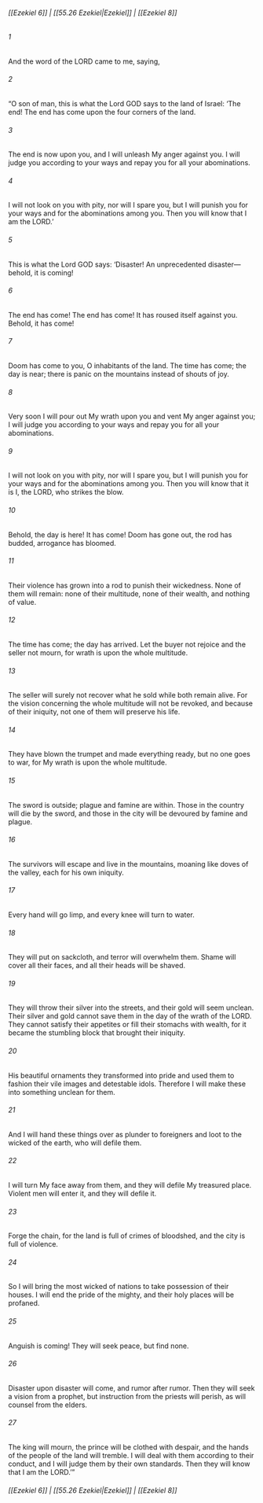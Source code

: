 
###### [[Ezekiel 6]] | [[55.26 Ezekiel|Ezekiel]] | [[Ezekiel 8]]

###### 1
And the word of the LORD came to me, saying,
###### 2
“O son of man, this is what the Lord GOD says to the land of Israel: ‘The end! The end has come upon the four corners of the land.
###### 3
The end is now upon you, and I will unleash My anger against you. I will judge you according to your ways and repay you for all your abominations.
###### 4
I will not look on you with pity, nor will I spare you, but I will punish you for your ways and for the abominations among you. Then you will know that I am the LORD.’
###### 5
This is what the Lord GOD says: ‘Disaster! An unprecedented disaster—behold, it is coming!
###### 6
The end has come! The end has come! It has roused itself against you. Behold, it has come!
###### 7
Doom has come to you, O inhabitants of the land. The time has come; the day is near; there is panic on the mountains instead of shouts of joy.
###### 8
Very soon I will pour out My wrath upon you and vent My anger against you; I will judge you according to your ways and repay you for all your abominations.
###### 9
I will not look on you with pity, nor will I spare you, but I will punish you for your ways and for the abominations among you. Then you will know that it is I, the LORD, who strikes the blow.
###### 10
Behold, the day is here! It has come! Doom has gone out, the rod has budded, arrogance has bloomed.
###### 11
Their violence has grown into a rod to punish their wickedness. None of them will remain: none of their multitude, none of their wealth, and nothing of value.
###### 12
The time has come; the day has arrived. Let the buyer not rejoice and the seller not mourn, for wrath is upon the whole multitude.
###### 13
The seller will surely not recover what he sold while both remain alive. For the vision concerning the whole multitude will not be revoked, and because of their iniquity, not one of them will preserve his life.
###### 14
They have blown the trumpet and made everything ready, but no one goes to war, for My wrath is upon the whole multitude.
###### 15
The sword is outside; plague and famine are within. Those in the country will die by the sword, and those in the city will be devoured by famine and plague.
###### 16
The survivors will escape and live in the mountains, moaning like doves of the valley, each for his own iniquity.
###### 17
Every hand will go limp, and every knee will turn to water.
###### 18
They will put on sackcloth, and terror will overwhelm them. Shame will cover all their faces, and all their heads will be shaved.
###### 19
They will throw their silver into the streets, and their gold will seem unclean. Their silver and gold cannot save them in the day of the wrath of the LORD. They cannot satisfy their appetites or fill their stomachs with wealth, for it became the stumbling block that brought their iniquity.
###### 20
His beautiful ornaments they transformed into pride and used them to fashion their vile images and detestable idols. Therefore I will make these into something unclean for them.
###### 21
And I will hand these things over as plunder to foreigners and loot to the wicked of the earth, who will defile them.
###### 22
I will turn My face away from them, and they will defile My treasured place. Violent men will enter it, and they will defile it.
###### 23
Forge the chain, for the land is full of crimes of bloodshed, and the city is full of violence.
###### 24
So I will bring the most wicked of nations to take possession of their houses. I will end the pride of the mighty, and their holy places will be profaned.
###### 25
Anguish is coming! They will seek peace, but find none.
###### 26
Disaster upon disaster will come, and rumor after rumor. Then they will seek a vision from a prophet, but instruction from the priests will perish, as will counsel from the elders.
###### 27
The king will mourn, the prince will be clothed with despair, and the hands of the people of the land will tremble. I will deal with them according to their conduct, and I will judge them by their own standards. Then they will know that I am the LORD.’”

###### [[Ezekiel 6]] | [[55.26 Ezekiel|Ezekiel]] | [[Ezekiel 8]]
